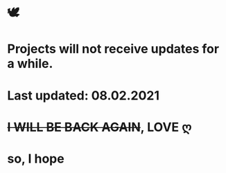 # 🕊        
                  
  # Projects will not receive updates for a while.
# Last updated: 08.02.2021 

# ~~I WILL BE BACK AGAIN~~, LOVE ღ 
     
   # so, I hope
